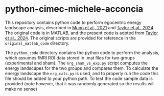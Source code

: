 python-cimec-michele-acconcia
======
This repository contains python code to perform egocentric energy landscape analysis, described in [Munn et al., 2021](https://www.nature.com/articles/s41467-021-26268-x) and [Taylor et al., 2024](https://www.sciencedirect.com/science/article/pii/S2211124724006879?via%3Dihub). The original code is in MATLAB, and the present code is adpted from [Taylor et al., 2024](https://www.sciencedirect.com/science/article/pii/S2211124724006879?via%3Dihub). The original scripts are provided for reference in the `original_matlab_code` directory.

The `python_code` directory contains the python code to perform the analysis, which assumes fMRI ROI data stored in .mat files for two groups (experimental and sham). The `nrg_sham_vs_exp.py` script computes the energy landscapes for the two groups and compares them. To calculate the energy landscape the `nrg_calc.py` is used, and to properly run the code this file should be added to your python path. To test the code sample data is provided (note however, that it was randomly generated so the results will make no sense)
